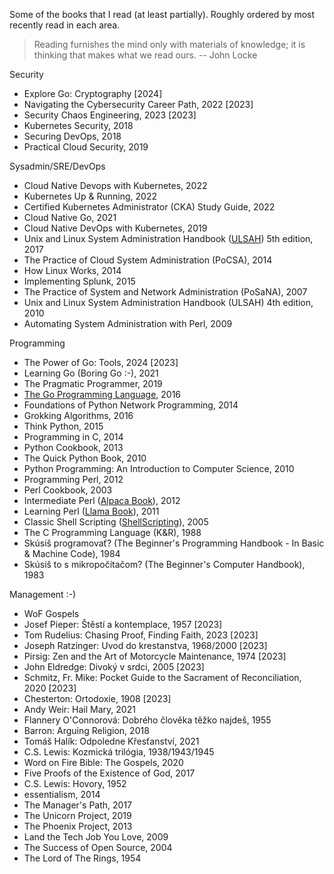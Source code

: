 Some of the books that I read (at least partially). Roughly ordered by most recently read in each area.

> Reading furnishes the mind only with materials of knowledge; it is thinking that makes what we read ours. -- John Locke

Security

* Explore Go: Cryptography [2024]
* Navigating the Cybersecurity Career Path, 2022 [2023]
* Security Chaos Engineering, 2023 [2023]
* Kubernetes Security, 2018
* Securing DevOps, 2018
* Practical Cloud Security, 2019

Sysadmin/SRE/DevOps

* Cloud Native Devops with Kubernetes, 2022
* Kubernetes Up & Running, 2022
* Certified Kubernetes Administrator (CKA) Study Guide, 2022
* Cloud Native Go, 2021
* Cloud Native DevOps with Kubernetes, 2019
* Unix and Linux System Administration Handbook ([ULSAH](https://admin.com/)) 5th edition, 2017
* The Practice of Cloud System Administration (PoCSA), 2014
* How Linux Works, 2014
* Implementing Splunk, 2015
* The Practice of System and Network Administration (PoSaNA), 2007
* Unix and Linux System Administration Handbook (ULSAH) 4th edition, 2010
* Automating System Administration with Perl, 2009

Programming

* The Power of Go: Tools, 2024 [2023]
* Learning Go (Boring Go :-), 2021
* The Pragmatic Programmer, 2019
* [The Go Programming Language](https://www.gopl.io/), 2016
* Foundations of Python Network Programming, 2014
* Grokking Algorithms, 2016
* Think Python, 2015
* Programming in C, 2014
* Python Cookbook, 2013
* The Quick Python Book, 2010
* Python Programming: An Introduction to Computer Science, 2010
* Programming Perl, 2012
* Perl Cookbook, 2003
* Intermediate Perl ([Alpaca Book](https://wiki.reisinge.net/AlpacaBook)), 2012
* Learning Perl ([Llama Book](https://wiki.reisinge.net/LlamaBook)), 2011
* Classic Shell Scripting ([ShellScripting](https://wiki.reisinge.net/ShellScripting)), 2005
* The C Programming Language (K&R), 1988
* Skúsiš programovať? (The Beginner's Programming Handbook - In Basic & Machine Code), 1984
* Skúsiš to s mikropočítačom? (The Beginner's Computer Handbook), 1983

Management :-)

* WoF Gospels
* Josef Pieper: Štěstí a kontemplace, 1957 [2023]
* Tom Rudelius: Chasing Proof, Finding Faith, 2023 [2023]
* Joseph Ratzinger: Uvod do krestanstva, 1968/2000 [2023]
* Pirsig: Zen and the Art of Motorcycle Maintenance, 1974 [2023]
* John Eldredge: Divoký v srdci, 2005 [2023]
* Schmitz, Fr. Mike: Pocket Guide to the Sacrament of Reconciliation, 2020 [2023]
* Chesterton: Ortodoxie, 1908 [2023]
* Andy Weir: Hail Mary, 2021
* Flannery O'Connorová: Dobrého člověka těžko najdeš, 1955
* Barron: Arguing Religion, 2018
* Tomáš Halík: Odpoledne Křesťanství, 2021
* C.S. Lewis: Kozmická trilógia, 1938/1943/1945
* Word on Fire Bible: The Gospels, 2020
* Five Proofs of the Existence of God, 2017
* C.S. Lewis: Hovory, 1952
* essentialism, 2014
* The Manager's Path, 2017
* The Unicorn Project, 2019
* The Phoenix Project, 2013
* Land the Tech Job You Love, 2009
* The Success of Open Source, 2004
* The Lord of The Rings, 1954
